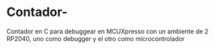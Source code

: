 # Contador-
Contador en C para debuggear en MCUXpresso con un ambiente de 2 RP2040, uno como debugger y el otro como microcontrolador
